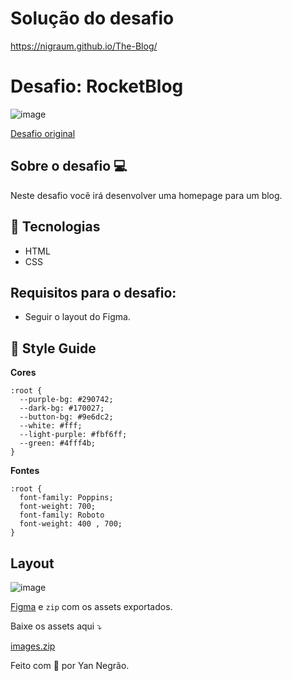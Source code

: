 # Solução do desafio 
https://nigraum.github.io/The-Blog/ 

# Desafio: RocketBlog

![image](https://user-images.githubusercontent.com/30730216/160450241-380a74e1-deb4-4764-ab80-0507d0391190.png)


[Desafio original](https://efficient-sloth-d85.notion.site/Desafio-RocketBlog-807e38809814423e80469b080444db5e#c08d0c63c6354f2e8ce7fd1e616604af)<br>


## **Sobre o desafio** 💻
Neste desafio você irá desenvolver uma homepage para um blog.

## 🚀 **Tecnologias**
- HTML
- CSS

## **Requisitos para o desafio:**
- Seguir o layout do Figma.

## 🎨 Style Guide

**Cores**
```
:root {
  --purple-bg: #290742;
  --dark-bg: #170027;
  --button-bg: #9e6dc2;
  --white: #fff;
  --light-purple: #fbf6ff;
  --green: #4fff4b;
}
```

**Fontes**

```
:root {
  font-family: Poppins;
  font-weight: 700;
  font-family: Roboto
  font-weight: 400 , 700;
}
```

## Layout

![image](https://user-images.githubusercontent.com/30730216/160449933-1a67d154-3891-424b-9353-8a66f79dc317.png)

 [Figma](https://www.figma.com/file/r4CsL6MPTAvE7EvJXjhFK4/DD-RocketBlog/duplicate)  e `zip` com os assets exportados.

Baixe os assets aqui ⤵️

[images.zip](https://s3-us-west-2.amazonaws.com/secure.notion-static.com/61e68811-afcb-4a18-8827-fe0c7a3a9c2e/images.zip)

Feito com 💜 por Yan Negrão.
